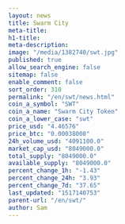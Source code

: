 ```yaml
---
layout: news
title: Swarm City
meta-title: 
h1-title: 
meta-description: 
image: "/media/1382740/swt.jpg"
published: true
allow_search_engine: false
sitemap: false
enable_comment: false
sort_order: 310
permalink: "/en/swt/news.html"
coin_a_symbol: "SWT"
coin_a_name: "Swarm City Token"
coin_a_lower_case: "swt"
price_usd: "4.46576"
price_btc: "0.00038008"
24h_volume_usd: "4091100.0"
market_cap_usd: "8049000.0"
total_supply: "8049000.0"
available_supply: "8049000.0"
percent_change_1h: "-1.43"
percent_change_24h: "3.93"
percent_change_7d: "37.65"
last_updated: "1517140753"
parent-url: "/en/swt/"
author: Sam
---
```


